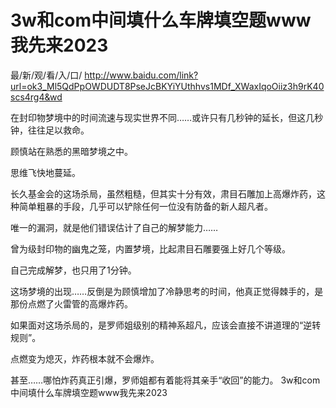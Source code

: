 # 3w和com中间填什么车牌填空题www我先来2023

最/新/观/看/入/口/ http://www.baidu.com/link?url=ok3_Ml5QdPpOWDUDT8PseJcBKYiYUthhvs1MDf_XWaxIqoOiiz3h9rK40scs4rg4&wd

在封印物梦境中的时间流速与现实世界不同……或许只有几秒钟的延长，但这几秒钟，往往足以救命。

顾慎站在熟悉的黑暗梦境之中。

思维飞快地蔓延。

长久基金会的这场杀局，虽然粗糙，但其实十分有效，肃目石雕加上高爆炸药，这种简单粗暴的手段，几乎可以铲除任何一位没有防备的新人超凡者。

唯一的漏洞，就是他们错误估计了自己的解梦能力……

曾为级封印物的幽鬼之笼，内置梦境，比起肃目石雕要强上好几个等级。

自己完成解梦，也只用了1分钟。

这场梦境的出现……反倒是为顾慎增加了冷静思考的时间，他真正觉得棘手的，是那份点燃了火雷管的高爆炸药。

如果面对这场杀局的，是罗师姐级别的精神系超凡，应该会直接不讲道理的“逆转规则”。

点燃变为熄灭，炸药根本就不会爆炸。

甚至……哪怕炸药真正引爆，罗师姐都有着能将其亲手“收回”的能力。
3w和com中间填什么车牌填空题www我先来2023
